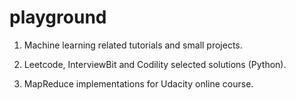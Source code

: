 # playground

1. Machine learning related tutorials and small projects.

2. Leetcode, InterviewBit and Codility selected solutions (Python).

3. MapReduce implementations for Udacity online course.